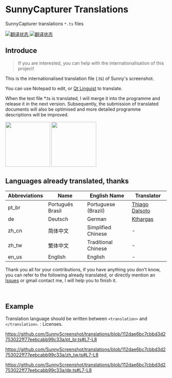 # SunnyCapturer Translations

SunnyCapturer translations `*.ts` files



<a href="https://hosted.weblate.org/engage/sunnycapturer/">
<img src="https://hosted.weblate.org/widget/sunnycapturer/sunnycapturer/open-graph.png" alt="翻译状态" />
</a>



<a href="https://hosted.weblate.org/engage/sunnycapturer/">
<img src="https://hosted.weblate.org/widget/sunnycapturer/sunnycapturer/multi-auto.svg" alt="翻译状态" />
</a>





## Introduce

>
> If you are interested, you can help with the internationalisation of this project!

This is the internationalised translation file (.ts) of Sunny's screenshot.

You can use Notepad to edit, or [Qt Linguist](https://github.com/lelegard/qtlinguist-installers/releases) to translate.

When the text file *.ts is translated, I will merge it into the programme and release it in the next version. Subsequently, the submission of translated documents will also be optimised and more detailed programme descriptions will be improved.

​                                                 <img src="https://fastly.jsdelivr.net/gh/XMuli/xmuliPic@pic/2024/202405301529987.png" width="140"/>                          <img src="https://fastly.jsdelivr.net/gh/XMuli/xmuliPic@pic/2023/202312301600058.png" width="140"/>

 

## Languages already translated, thanks



| Abbreviations | Name             | English Name        | Translator                                         |
| ------------- | ---------------- | ------------------- | -------------------------------------------------- |
| pt_br         | Português Brasil | Portuguese (Brazil) | [Thiago Dalsoto](https://github.com/thiagodalsoto) |
| de            | Deutsch          | German              | [Kthargas](https://github.com/Kthargas)            |
| zh_cn         | 简体中文         | Simplified Chinese  | -                                                  |
| zh_tw         | 繁体中文         | Traditional Chinese | -                                                  |
| en_us         | English          | English             | -                                                  |



Thank you all for your contributions, if you have anything you don't know, you can refer to the following already translated, or directly mention an [Issues](https://github.com/XMuli/SunnyPages/issues) or gmail contact me, I will help you to finish it.

<br>

## Example

Translation language should be written between `<translation>` and `</translation>`.
: <source>Licenses</source>.


https://github.com/SunnyScreenshot/translations/blob/112dae6bc7cbbd3d2753022ff77eebcabb99c33a/pt_br.ts#L7-L8

https://github.com/SunnyScreenshot/translations/blob/112dae6bc7cbbd3d2753022ff77eebcabb99c33a/zh_tw.ts#L7-L8

https://github.com/SunnyScreenshot/translations/blob/112dae6bc7cbbd3d2753022ff77eebcabb99c33a/de.ts#L7-L8

